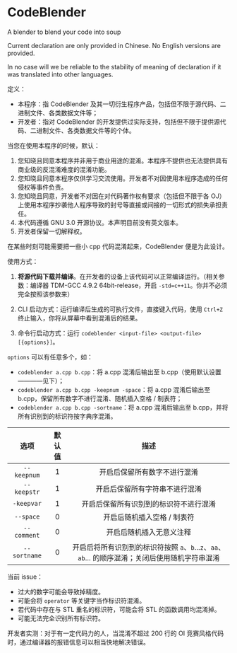 # CodeBlender
A blender to blend your code into soup

Current declaration are only provided in Chinese. No English versions are provided.

In no case will we be reliable to the stability of meaning of declaration if it was translated into other languages.

定义：

- 本程序：指 CodeBlender 及其一切衍生程序产品，包括但不限于源代码、二进制文件、各类数据文件等；
- 开发者：指对 CodeBlender 的开发提供过实际支持，包括但不限于提供源代码、二进制文件、各类数据文件等的个体。

当您在使用本程序的时候，默认：
1. 您知晓且同意本程序并非用于商业用途的混淆。本程序不提供也无法提供具有商业级的反混淆难度的混淆功能。
2. 您知晓且同意本程序仅供学习交流使用。开发者不对因使用本程序造成的任何侵权等事件负责。
3. 您知晓且同意，开发者不对因在对代码著作权有要求（包括但不限于各 OJ）上使用本程序抄袭他人程序导致的封号等直接或间接的一切形式的损失承担责任。
4. 本代码遵循 GNU 3.0 开源协议。本声明目前没有英文版本。
5. 开发者保留一切解释权。


在某些时刻可能需要把一些小 cpp 代码混淆起来，CodeBlender 便是为此设计。

使用方式：

1. **将源代码下载并编译**。在开发者的设备上该代码可以正常编译运行。（相关参数：编译器 TDM-GCC 4.9.2 64bit-release，开启 `-std=c++11`。你并不必须完全按照该参数来）

2. CLI 启动方式：运行编译后生成的可执行文件，直接键入代码，使用 `Ctrl+Z` 终止输入，你将从屏幕中看到混淆后的结果。
3. 命令行启动方式：运行 `codeblender <input-file> <output-file> [{options}]`。

`options` 可以有任意多个，如：

- `codeblender a.cpp b.cpp`：将 a.cpp 混淆后输出至 b.cpp（使用默认设置————见下）；
- `codeblender a.cpp b.cpp -keepnum -space`：将 a.cpp 混淆后输出至 b.cpp，保留所有数字不进行混淆、随机插入空格 / 制表符；
- `codeblender a.cpp b.cpp -sortname`：将 a.cpp 混淆后输出至 b.cpp，并将所有识别到的标识符按字典序混淆。

| 选项 | 默认值 | 描述 |
| :-----------: | :-----------: | :-----------: |
| `--keepnum` | 1 | 开启后保留所有数字不进行混淆 |
| `--keepstr` | 1 | 开启后保留所有字符串不进行混淆  |
| `-keepvar` | 1 | 开启后保留所有识别到的标识符不进行混淆 |
| `--space` | 0 | 开启后随机插入空格 / 制表符 |
| `--comment` | 0 | 开启后随机插入无意义注释 |
| `--sortname` | 0 | 开启后将所有识别到的标识符按照 `a`、`b`...`z`、`aa`、`ab`... 的顺序混淆；关闭后使用随机字符串混淆 |


当前 issue：

- 过大的数字可能会导致掉精度。
- 可能会将 `operator` 等关键字当作标识符混淆。
- 若代码中存在与 STL 重名的标识符，可能会将 STL 的函数调用均混淆掉。
- 可能无法完全识别所有标识符。

开发者实测：对于有一定代码力的人，当混淆不超过 200 行的 OI 竞赛风格代码时，通过编译器的报错信息可以相当快地解决错误。
